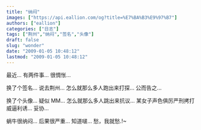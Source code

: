 ```yaml
---
title: "纳闷"
images: ["https://api.eallion.com/og?title=%E7%BA%B3%E9%97%B7"]
authors: ["eallion"]
categories: ["日志"]
tags: ["荆州","纳闷","签名","头像"]
draft: false
slug: "wonder"
date: "2009-01-05 10:48:12"
lastmod: "2009-01-05 10:48:12"
---
```


最近...
有两件事...
很惆怅...

换了个签名...
说去荆州...
怎么就那么多人跑出来打探...
公而告之...

换了个头像...
疑似 MM...
怎么就那么多人跳出来抗议...
某女子声色俱厉严刑拷打威逼利诱...
妥协...

蜗牛很纳闷... 后果很严重... 知道啵...
愁，我就愁.!~
